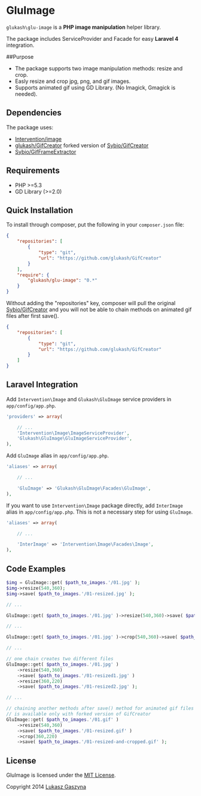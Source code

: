GluImage
=========

`glukash\glu-image` is a **PHP image manipulation** helper library.

The package includes ServiceProvider and Facade for easy **Laravel 4** integration.

##Purpose

- The package supports two image manipulation methods: resize and crop.
- Easly resize and crop jpg, png, and gif images.
- Supports animated gif using GD Library. (No Imagick, Gmagick is needed).

## Dependencies

The package uses:

- [Intervention/image](https://github.com/Intervention/image)
- [glukash/GifCreator](https://github.com/glukash/GifCreator/tree/patch-1) forked version of [Sybio/GifCreator](https://github.com/Sybio/GifCreator)
- [Sybio/GifFrameExtractor](https://github.com/Sybio/GifFrameExtractor)

## Requirements

- PHP >=5.3
- GD Library (>=2.0)

## Quick Installation

To install through composer, put the following in your `composer.json` file:

```json
{
	"repositories": [
	    {
	        "type": "git",
	        "url": "https://github.com/glukash/GifCreator"
	    }
	],
	"require": {
		"glukash/glu-image": "0.*"
	}
}
```

Without adding the "repositories" key, composer will pull the original [Sybio/GifCreator](https://github.com/Sybio/GifCreator) and you will not be able to chain methods on animated gif files after first save().
```json
{
	"repositories": [
	    {
	        "type": "git",
	        "url": "https://github.com/glukash/GifCreator"
	    }
	]
}
```

## Laravel Integration

Add `Intervention\Image` and `Glukash\GluImage` service providers in `app/config/app.php`.

```php
'providers' => array(

	// ...
	'Intervention\Image\ImageServiceProvider',
	'Glukash\GluImage\GluImageServiceProvider',
),
```

Add `GluImage` alias in `app/config/app.php`.

```php
'aliases' => array(

	// ...

	'GluImage' => 'Glukash\GluImage\Facades\GluImage',
),
```

If you want to use `Intervention\Image` package directly, add `InterImage` alias in `app/config/app.php`.
This is not a necessary step for using `GluImage`.

```php
'aliases' => array(

	// ...

	'InterImage' => 'Intervention\Image\Facades\Image',
),
```

## Code Examples

```php
$img = GluImage::get( $path_to_images.'/01.jpg' );
$img->resize(540,360);
$img->save( $path_to_images.'/01-resized.jpg' );

// ...

GluImage::get( $path_to_images.'/01.jpg' )->resize(540,360)->save( $path_to_images.'/01-resized.jpg' );

// ...

GluImage::get( $path_to_images.'/01.jpg' )->crop(540,360)->save( $path_to_images.'/01-cropped.jpg' );

// ...

// one chain creates two different files
GluImage::get( $path_to_images.'/01.jpg' )
	->resize(540,360)
	->save( $path_to_images.'/01-resized1.jpg' )
	->resize(360,220)
	->save( $path_to_images.'/01-resized2.jpg' );

// ...

// chaining another methods after save() method for animated gif files 
// is available only with forked version of GifCreator
GluImage::get( $path_to_images.'/01.gif' )
	->resize(540,360)
	->save( $path_to_images.'/01-resized.gif' )
	->crop(360,220)
	->save( $path_to_images.'/01-resized-and-cropped.gif' );

```


## License

GluImage is licensed under the [MIT License](http://opensource.org/licenses/MIT).

Copyright 2014 [Lukasz Gaszyna](http://glukash.net/)
